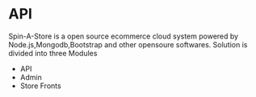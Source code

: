 # API

Spin-A-Store is a open source ecommerce cloud system powered by Node.js,Mongodb,Bootstrap and other  opensoure softwares.
Solution is divided into three Modules 

<ul>
<li>API</li>
<li>Admin</li>
<li>Store Fronts</li>

</ul>

